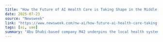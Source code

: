 ```yaml
---
title: "How the Future of AI Health Care is Taking Shape in the Middle East"
date: 2025-07-23
source: "Newsweek"
link: "https://www.newsweek.com/nw-ai/how-future-ai-health-care-taking-shape-middle-east-2102399"
tags: [ai, uae]
summary: "Abu Dhabi-based company M42 underpins the local health system and is expanding rapidly abroad."
---
```


